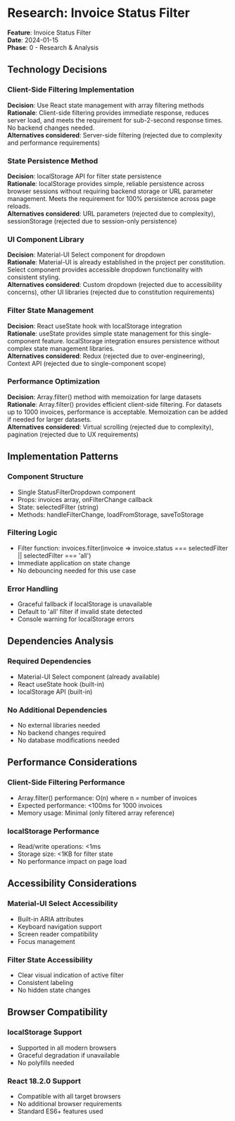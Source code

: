# Research: Invoice Status Filter

**Feature**: Invoice Status Filter  
**Date**: 2024-01-15  
**Phase**: 0 - Research & Analysis

## Technology Decisions

### Client-Side Filtering Implementation

**Decision**: Use React state management with array filtering methods  
**Rationale**: Client-side filtering provides immediate response, reduces server load, and meets the requirement for sub-2-second response times. No backend changes needed.  
**Alternatives considered**: Server-side filtering (rejected due to complexity and performance requirements)

### State Persistence Method

**Decision**: localStorage API for filter state persistence  
**Rationale**: localStorage provides simple, reliable persistence across browser sessions without requiring backend storage or URL parameter management. Meets the requirement for 100% persistence across page reloads.  
**Alternatives considered**: URL parameters (rejected due to complexity), sessionStorage (rejected due to session-only persistence)

### UI Component Library

**Decision**: Material-UI Select component for dropdown  
**Rationale**: Material-UI is already established in the project per constitution. Select component provides accessible dropdown functionality with consistent styling.  
**Alternatives considered**: Custom dropdown (rejected due to accessibility concerns), other UI libraries (rejected due to constitution requirements)

### Filter State Management

**Decision**: React useState hook with localStorage integration  
**Rationale**: useState provides simple state management for this single-component feature. localStorage integration ensures persistence without complex state management libraries.  
**Alternatives considered**: Redux (rejected due to over-engineering), Context API (rejected due to single-component scope)

### Performance Optimization

**Decision**: Array.filter() method with memoization for large datasets  
**Rationale**: Array.filter() provides efficient client-side filtering. For datasets up to 1000 invoices, performance is acceptable. Memoization can be added if needed for larger datasets.  
**Alternatives considered**: Virtual scrolling (rejected due to complexity), pagination (rejected due to UX requirements)

## Implementation Patterns

### Component Structure
- Single StatusFilterDropdown component
- Props: invoices array, onFilterChange callback
- State: selectedFilter (string)
- Methods: handleFilterChange, loadFromStorage, saveToStorage

### Filtering Logic
- Filter function: invoices.filter(invoice => invoice.status === selectedFilter || selectedFilter === 'all')
- Immediate application on state change
- No debouncing needed for this use case

### Error Handling
- Graceful fallback if localStorage is unavailable
- Default to 'all' filter if invalid state detected
- Console warning for localStorage errors

## Dependencies Analysis

### Required Dependencies
- Material-UI Select component (already available)
- React useState hook (built-in)
- localStorage API (built-in)

### No Additional Dependencies
- No external libraries needed
- No backend changes required
- No database modifications needed

## Performance Considerations

### Client-Side Filtering Performance
- Array.filter() performance: O(n) where n = number of invoices
- Expected performance: <100ms for 1000 invoices
- Memory usage: Minimal (only filtered array reference)

### localStorage Performance
- Read/write operations: <1ms
- Storage size: <1KB for filter state
- No performance impact on page load

## Accessibility Considerations

### Material-UI Select Accessibility
- Built-in ARIA attributes
- Keyboard navigation support
- Screen reader compatibility
- Focus management

### Filter State Accessibility
- Clear visual indication of active filter
- Consistent labeling
- No hidden state changes

## Browser Compatibility

### localStorage Support
- Supported in all modern browsers
- Graceful degradation if unavailable
- No polyfills needed

### React 18.2.0 Support
- Compatible with all target browsers
- No additional browser requirements
- Standard ES6+ features used
